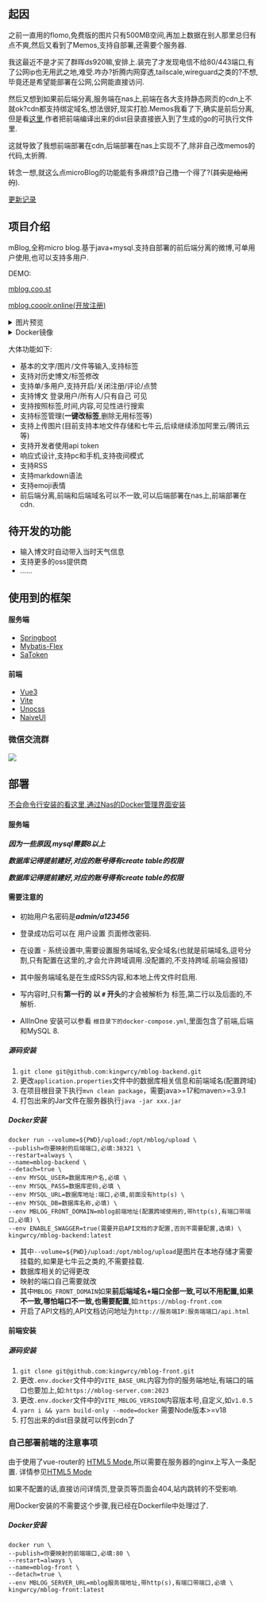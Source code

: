 ## 起因
之前一直用的flomo,免费版的图片只有500MB空间,再加上数据在别人那里总归有点不爽,然后又看到了Memos,支持自部署,还需要个服务器.

我这最近不是才买了群晖ds920嘛,安排上.装完了才发现电信不给80/443端口,有了公网ip也无用武之地,难受.咋办?折腾内网穿透,tailscale,wireguard之类的?不想,毕竟还是希望能部署在公网,公网能直接访问.

然后又想到如果前后端分离,服务端在nas上,前端在各大支持静态网页的cdn上不就ok?cdn都支持绑定域名,想法很好,现实打脸.Memos我看了下,确实是前后分离,但是看[这里](https://github.com/usememos/memos/blob/main/server/embed_frontend.go#L24),作者把前端编译出来的dist目录直接嵌入到了生成的go的可执行文件里.

这就导致了我想前端部署在cdn,后端部署在nas上实现不了,除非自己改memos的代码,太折腾.

转念一想,就这么点microBlog的功能能有多麻烦?自己撸一个得了?(~~其实是给闲的~~).

[更新记录](https://github.com/kingwrcy/mblog-backend/blob/main/release.md)

## 项目介绍
mBlog,全称micro blog.基于java+mysql.支持自部署的前后端分离的微博,可单用户使用,也可以支持多用户.


DEMO:

[mblog.coo.st](https://mblog.coo.st)

[mblog.cooolr.online(开放注册)](https://mblog.cooolr.online/)

<details><summary>图片预览</summary>

![](https://images.kingwrcy.cn/blog/20230511175950.png)

![](https://images.kingwrcy.cn/blog/20230511180318.png)

![](https://images.kingwrcy.cn/blog/20230511180602.png)

</details>


<details><summary>Docker镜像</summary>


- [前端代码](https://github.com/kingwrcy/mblog-front)

- [前端Docker镜像](https://hub.docker.com/r/kingwrcy/mblog-front)

-----------------------------------

- [后端代码](https://github.com/kingwrcy/mblog-backend)

- [后端Docker镜像](https://hub.docker.com/r/kingwrcy/mblog-backend)
</details>

大体功能如下:
- 基本的文字/图片/文件等输入,支持标签
- 支持对历史博文/标签修改
- 支持单/多用户,支持开启/关闭注册/评论/点赞
- 支持博文 登录用户/所有人/只有自己 可见
- 支持按照标签,时间,内容,可见性进行搜索
- 支持标签管理(**一键改标签**,删除无用标签等)
- 支持上传图片(目前支持本地文件存储和七牛云,后续继续添加阿里云/腾讯云等)
- 支持开发者使用api token
- 响应式设计,支持pc和手机,支持夜间模式
- 支持RSS
- 支持markdown语法
- 支持emoji表情
- 前后端分离,前端和后端域名可以不一致,可以后端部署在nas上,前端部署在cdn.

## 待开发的功能
- 输入博文时自动带入当时天气信息
- 支持更多的oss提供商
- ......

## 使用到的框架
#### 服务端
- [Springboot](https://spring.io/)
- [Mybatis-Flex](https://mybatis-flex.com/)
- [SaToken](https://sa-token.cc/index.html)

#### 前端
- [Vue3](https://cn.vuejs.org/)
- [Vite](https://cn.vitejs.dev/)
- [Unocss](https://github.com/unocss/unocss)
- [NaiveUI](https://www.naiveui.com/zh-CN/light)

### 微信交流群

![](https://images.kingwrcy.cn/blog/0746f8eecba91e8a384becbb0e948e4.jpg)

## 部署

[不会命令行安装的看这里,通过Nas的Docker管理界面安装](https://github.com/kingwrcy/mblog-backend/blob/main/doc/gui_install.md)

#### 服务端

***因为一些原因,mysql需要8以上***

***数据库记得提前建好,对应的账号得有create table的权限***

***数据库记得提前建好,对应的账号得有create table的权限***

#### 需要注意的

- 初始用户名密码是***admin/a123456***

- 登录成功后可以在 用户设置 页面修改密码.

- 在设置 - 系统设置中,需要设置服务端域名,安全域名(也就是前端域名,逗号分割,只有配置在这里的,才会允许跨域调用.没配置的,不支持跨域.前端会报错)

- 其中服务端域名是在生成RSS内容,和本地上传文件时启用.

- 写内容时,只有**第一行的 以 `#` 开头**的才会被解析为 标签,第二行以及后面的,不解析.

- AllInOne 安装可以参看 `根目录下的docker-compose.yml`,里面包含了前端,后端和MySQL 8.


##### 源码安装
1. `git clone git@github.com:kingwrcy/mblog-backend.git`
2. 更改`application.properties`文件中的数据库相关信息和前端域名(配置跨域)
3. 在项目根目录下执行`mvn clean package`，需要java>=17和maven>=3.9.1
4. 打包出来的Jar文件在服务器执行`java -jar xxx.jar`

##### Docker安装
```
docker run --volume=${PWD}/upload:/opt/mblog/upload \
--publish=你要映射的后端端口,必填:38321 \
--restart=always \
--name=mblog-backend \
--detach=true \
--env MYSQL_USER=数据库用户名,必填 \
--env MYSQL_PASS=数据库密码,必填 \
--env MYSQL_URL=数据库地址:端口,必填,前面没有http(s) \
--env MYSQL_DB=数据库名称,必填) \
--env MBLOG_FRONT_DOMAIN=mblog前端地址(配置跨域使用的,带http(s),有端口带端口,必填) \
--env ENABLE_SWAGGER=true(需要开启API文档的才配置,否则不需要配置,选填) \
kingwrcy/mblog-backend:latest
```

- 其中`--volume=${PWD}/upload:/opt/mblog/upload`是图片在本地存储才需要挂载的,如果是七牛云之类的,不需要挂载.
- 数据库相关的记得更改
- 映射的端口自己需要就改
- 其中`MBLOG_FRONT_DOMAIN`如果**前后端域名+端口全部一致,可以不用配置,如果不一致,哪怕端口不一致,也需要配置**,如:`https://mblog-front.com`
- 开启了API文档的,API文档访问地址为`http://服务端IP:服务端端口/api.html`

#### 前端安装
##### 源码安装
1. `git clone git@github.com:kingwrcy/mblog-front.git`
2. 更改`.env.docker`文件中的`VITE_BASE_URL`内容为你的服务端地址,有端口的端口也要加上,如:`https://mblog-server.com:2023`
2. 更改`.env.docker`文件中的`VITE_MBLOG_VERSION`内容版本号,自定义,如`v1.0.5`
3. `yarn i && yarn build-only --mode=docker` 需要Node版本>=v18
4. 打包出来的dist目录就可以传到cdn了

### 自己部署前端的注意事项

由于使用了vue-router的 [HTML5 Mode](https://router.vuejs.org/guide/essentials/history-mode.html#html5-mode),所以需要在服务器的nginx上写入一条配置.
详情参见[HTML5 Mode](https://router.vuejs.org/guide/essentials/history-mode.html)

如果不配置的话,直接访问详情页,登录页等页面会404,站内跳转的不受影响.

用Docker安装的不需要这个步骤,我已经在Dockerfile中处理过了.

##### Docker安装
```
docker run \
--publish=你要映射的前端端口,必填:80 \
--restart=always \
--name=mblog-front \
--detach=true \
--env MBLOG_SERVER_URL=mblog服务端地址,带http(s),有端口带端口,必填 \
kingwrcy/mblog-front:latest
```